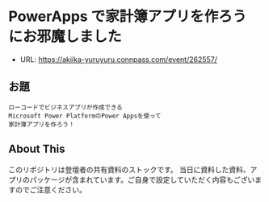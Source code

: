 # PowerApps で家計簿アプリを作ろう　にお邪魔しました
 - URL: https://akiika-yuruyuru.connpass.com/event/262557/

## お題
```
ローコードでビジネスアプリが作成できる
Microsoft Power PlatformのPower Appsを使って
家計簿アプリを作ろう！
```

## About This
このリポジトリは登壇者の共有資料のストックです。
当日に資料した資料、アプリのパッケージが含まれています。ご自身で設定していただく内容もございますのでご注意ください。

